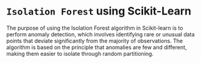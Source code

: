 # `Isolation Forest` using Scikit-Learn

The purpose of using the Isolation Forest algorithm in Scikit-learn is to perform anomaly detection, which involves identifying rare or unusual data points that deviate significantly from the majority of observations. The algorithm is based on the principle that anomalies are few and different, making them easier to isolate through random partitioning.
